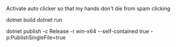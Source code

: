 Activate auto clicker so that my hands don't die from spam clicking

dotnet build dotnet run

dotnet publish -c Release -r win-x64 --self-contained true -p:PublishSingleFile=true